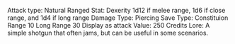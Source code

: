 Attack type: Natural
Ranged
Stat: Dexerity
1d12 if melee range, 1d6 if close range, and 1d4 if long range
Damage Type: Piercing
Save Type: Constituion
Range 10
Long Range 30
Display as attack
Value: 250 Credits
Lore: A simple shotgun that often jams, but can be useful in some scenarios.